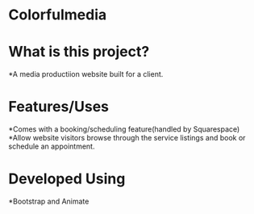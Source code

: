 # Colorfulmedia 

# What is this project?
*A media productiion website built for a client.

# Features/Uses
*Comes with a booking/scheduling feature(handled by Squarespace)
*Allow website visitors browse through the service listings and book or schedule an appointment.

# Developed Using
*Bootstrap and Animate


